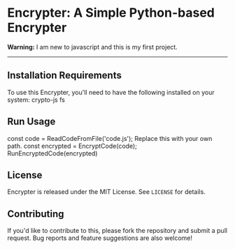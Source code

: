 **Encrypter: A Simple Python-based Encrypter**
=====================================================

**Warning:** I am new to javascript and this is my first project.

--------

**Installation Requirements**
---------------------------

To use this Encrypter, you'll need to have the following installed on your system:
crypto-js
fs

**Run Usage**
-----
const code = ReadCodeFromFile('code.js'); Replace this with your own path.
const encrypted = EncryptCode(code);
RunEncryptedCode(encrypted)
  
**License**
-------
Encrypter is released under the MIT License. See `LICENSE` for details.

**Contributing**
------------
If you'd like to contribute to this, please fork the repository and submit a pull request. Bug reports and feature suggestions are also welcome!
